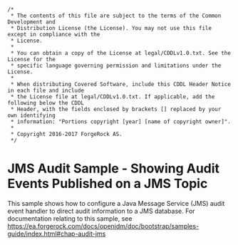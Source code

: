     /*
     * The contents of this file are subject to the terms of the Common Development and
     * Distribution License (the License). You may not use this file except in compliance with the
     * License.
     *
     * You can obtain a copy of the License at legal/CDDLv1.0.txt. See the License for the
     * specific language governing permission and limitations under the License.
     *
     * When distributing Covered Software, include this CDDL Header Notice in each file and include
     * the License file at legal/CDDLv1.0.txt. If applicable, add the following below the CDDL
     * Header, with the fields enclosed by brackets [] replaced by your own identifying
     * information: "Portions copyright [year] [name of copyright owner]".
     *
     * Copyright 2016-2017 ForgeRock AS.
     */

# JMS Audit Sample - Showing Audit Events Published on a JMS Topic

This sample shows how to configure a Java Message Service (JMS) audit event handler to 
direct audit information to a JMS database. For documentation relating to this sample, see
https://ea.forgerock.com/docs/openidm/doc/bootstrap/samples-guide/index.html#chap-audit-jms 